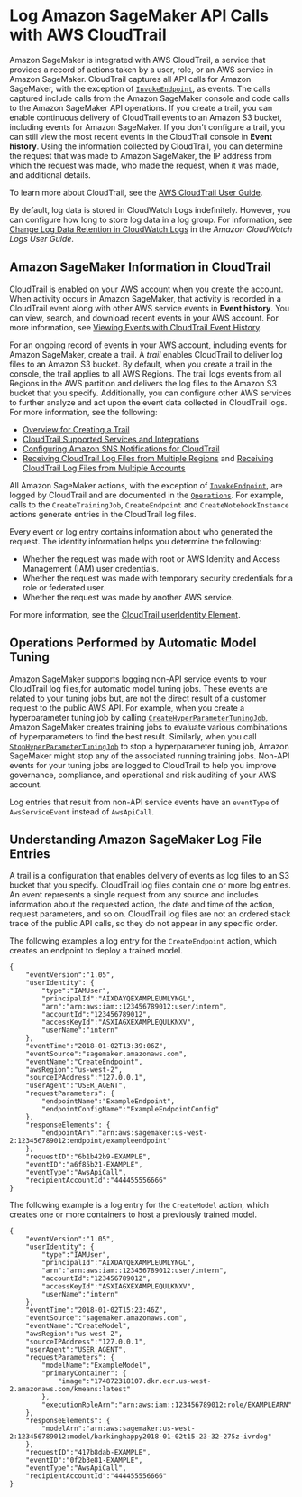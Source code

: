 # Log Amazon SageMaker API Calls with AWS CloudTrail<a name="logging-using-cloudtrail"></a>

Amazon SageMaker is integrated with AWS CloudTrail, a service that provides a record of actions taken by a user, role, or an AWS service in Amazon SageMaker\. CloudTrail captures all API calls for Amazon SageMaker, with the exception of [ `InvokeEndpoint`](https://docs.aws.amazon.com/sagemaker/latest/APIReference/API_InvokeEndpoint.html), as events\. The calls captured include calls from the Amazon SageMaker console and code calls to the Amazon SageMaker API operations\. If you create a trail, you can enable continuous delivery of CloudTrail events to an Amazon S3 bucket, including events for Amazon SageMaker\. If you don't configure a trail, you can still view the most recent events in the CloudTrail console in **Event history**\. Using the information collected by CloudTrail, you can determine the request that was made to Amazon SageMaker, the IP address from which the request was made, who made the request, when it was made, and additional details\. 

To learn more about CloudTrail, see the [AWS CloudTrail User Guide](https://docs.aws.amazon.com/awscloudtrail/latest/userguide/)\.

By default, log data is stored in CloudWatch Logs indefinitely\. However, you can configure how long to store log data in a log group\. For information, see [Change Log Data Retention in CloudWatch Logs](https://docs.aws.amazon.com/AmazonCloudWatch/latest/logs/Working-with-log-groups-and-streams.html#SettingLogRetention) in the *Amazon CloudWatch Logs User Guide*\.

## Amazon SageMaker Information in CloudTrail<a name="sagemaker-info-in-cloudtrail"></a>

CloudTrail is enabled on your AWS account when you create the account\. When activity occurs in Amazon SageMaker, that activity is recorded in a CloudTrail event along with other AWS service events in **Event history**\. You can view, search, and download recent events in your AWS account\. For more information, see [Viewing Events with CloudTrail Event History](https://docs.aws.amazon.com/awscloudtrail/latest/userguide/view-cloudtrail-events.html)\. 

For an ongoing record of events in your AWS account, including events for Amazon SageMaker, create a trail\. A *trail* enables CloudTrail to deliver log files to an Amazon S3 bucket\. By default, when you create a trail in the console, the trail applies to all AWS Regions\. The trail logs events from all Regions in the AWS partition and delivers the log files to the Amazon S3 bucket that you specify\. Additionally, you can configure other AWS services to further analyze and act upon the event data collected in CloudTrail logs\. For more information, see the following: 
+ [Overview for Creating a Trail](https://docs.aws.amazon.com/awscloudtrail/latest/userguide/cloudtrail-create-and-update-a-trail.html)
+ [CloudTrail Supported Services and Integrations](https://docs.aws.amazon.com/awscloudtrail/latest/userguide/cloudtrail-aws-service-specific-topics.html#cloudtrail-aws-service-specific-topics-integrations)
+ [Configuring Amazon SNS Notifications for CloudTrail](https://docs.aws.amazon.com/awscloudtrail/latest/userguide/getting_notifications_top_level.html)
+ [Receiving CloudTrail Log Files from Multiple Regions](https://docs.aws.amazon.com/awscloudtrail/latest/userguide/receive-cloudtrail-log-files-from-multiple-regions.html) and [Receiving CloudTrail Log Files from Multiple Accounts](https://docs.aws.amazon.com/awscloudtrail/latest/userguide/cloudtrail-receive-logs-from-multiple-accounts.html)

All Amazon SageMaker actions, with the exception of [ `InvokeEndpoint`](https://docs.aws.amazon.com/sagemaker/latest/APIReference/API_InvokeEndpoint.html), are logged by CloudTrail and are documented in the [ `Operations`](https://docs.aws.amazon.com/sagemaker/latest/APIReference/API_Operations.html)\. For example, calls to the `CreateTrainingJob`, `CreateEndpoint` and `CreateNotebookInstance` actions generate entries in the CloudTrail log files\. 

Every event or log entry contains information about who generated the request\. The identity information helps you determine the following: 
+ Whether the request was made with root or AWS Identity and Access Management \(IAM\) user credentials\.
+ Whether the request was made with temporary security credentials for a role or federated user\.
+ Whether the request was made by another AWS service\.

For more information, see the [CloudTrail userIdentity Element](https://docs.aws.amazon.com/awscloudtrail/latest/userguide/cloudtrail-event-reference-user-identity.html)\.

## Operations Performed by Automatic Model Tuning<a name="automatic-tuning-secondary"></a>

Amazon SageMaker supports logging non\-API service events to your CloudTrail log files,for automatic model tuning jobs\. These events are related to your tuning jobs but, are not the direct result of a customer request to the public AWS API\. For example, when you create a hyperparameter tuning job by calling [ `CreateHyperParameterTuningJob`](https://docs.aws.amazon.com/sagemaker/latest/APIReference/API_CreateHyperParameterTuningJob.html), Amazon SageMaker creates training jobs to evaluate various combinations of hyperparameters to find the best result\. Similarly, when you call [ `StopHyperParameterTuningJob`](https://docs.aws.amazon.com/sagemaker/latest/APIReference/API_StopHyperParameterTuningJob.html) to stop a hyperparameter tuning job, Amazon SageMaker might stop any of the associated running training jobs\. Non\-API events for your tuning jobs are logged to CloudTrail to help you improve governance, compliance, and operational and risk auditing of your AWS account\.

Log entries that result from non\-API service events have an `eventType` of `AwsServiceEvent` instead of `AwsApiCall`\.

## Understanding Amazon SageMaker Log File Entries<a name="understanding-sagemaker-entries"></a>

A trail is a configuration that enables delivery of events as log files to an S3 bucket that you specify\. CloudTrail log files contain one or more log entries\. An event represents a single request from any source and includes information about the requested action, the date and time of the action, request parameters, and so on\. CloudTrail log files are not an ordered stack trace of the public API calls, so they do not appear in any specific order\. 

The following examples a log entry for the `CreateEndpoint` action, which creates an endpoint to deploy a trained model\.

```
{
    "eventVersion":"1.05",
    "userIdentity": {
        "type":"IAMUser",
        "principalId":"AIXDAYQEXAMPLEUMLYNGL",
        "arn":"arn:aws:iam::123456789012:user/intern",
        "accountId":"123456789012",
        "accessKeyId":"ASXIAGXEXAMPLEQULKNXV",
        "userName":"intern"
    },
    "eventTime":"2018-01-02T13:39:06Z",
    "eventSource":"sagemaker.amazonaws.com",
    "eventName":"CreateEndpoint",
    "awsRegion":"us-west-2",
    "sourceIPAddress":"127.0.0.1",
    "userAgent":"USER_AGENT",
    "requestParameters": {
        "endpointName":"ExampleEndpoint",
        "endpointConfigName":"ExampleEndpointConfig"
    },
    "responseElements": {
        "endpointArn":"arn:aws:sagemaker:us-west-2:123456789012:endpoint/exampleendpoint"
    },
    "requestID":"6b1b42b9-EXAMPLE",
    "eventID":"a6f85b21-EXAMPLE",
    "eventType":"AwsApiCall",
    "recipientAccountId":"444455556666"
}
```

The following example is a log entry for the `CreateModel` action, which creates one or more containers to host a previously trained model\.

```
{
    "eventVersion":"1.05",
    "userIdentity": {
        "type":"IAMUser",
        "principalId":"AIXDAYQEXAMPLEUMLYNGL",
        "arn":"arn:aws:iam::123456789012:user/intern",
        "accountId":"123456789012",
        "accessKeyId":"ASXIAGXEXAMPLEQULKNXV",
        "userName":"intern"
    },
    "eventTime":"2018-01-02T15:23:46Z",
    "eventSource":"sagemaker.amazonaws.com",
    "eventName":"CreateModel",
    "awsRegion":"us-west-2",
    "sourceIPAddress":"127.0.0.1",
    "userAgent":"USER_AGENT",
    "requestParameters": {
        "modelName":"ExampleModel",
        "primaryContainer": {
            "image":"174872318107.dkr.ecr.us-west-2.amazonaws.com/kmeans:latest"
        },
        "executionRoleArn":"arn:aws:iam::123456789012:role/EXAMPLEARN"
    },
    "responseElements": {
        "modelArn":"arn:aws:sagemaker:us-west-2:123456789012:model/barkinghappy2018-01-02t15-23-32-275z-ivrdog"
    },
    "requestID":"417b8dab-EXAMPLE",
    "eventID":"0f2b3e81-EXAMPLE",
    "eventType":"AwsApiCall",
    "recipientAccountId":"444455556666"
}
```
